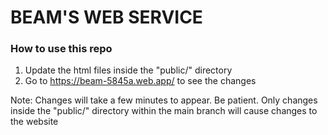 # BEAM'S WEB SERVICE
### How to use this repo
1. Update the html files inside the "public/" directory
2. Go to https://beam-5845a.web.app/ to see the changes

Note:
Changes will take a few minutes to appear. Be patient.
Only changes inside the "public/" directory within the main branch will cause changes to the website
